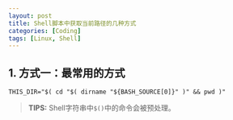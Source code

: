 ```yaml
---
layout: post
title: Shell脚本中获取当前路径的几种方式
categories: [Coding]
tags: [Linux, Shell]
---
```


## 1. 方式一：最常用的方式

```
THIS_DIR="$( cd "$( dirname "${BASH_SOURCE[0]}" )" && pwd )"
```

> **TIPS:** Shell字符串中`$()`中的命令会被预处理。